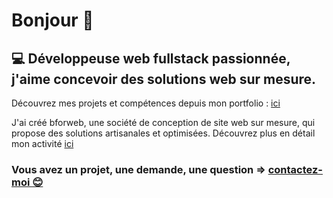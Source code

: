 # Bonjour 👋

## 💻 Développeuse web fullstack passionnée, j'aime concevoir des solutions web sur mesure.

Découvrez mes projets et compétences depuis mon portfolio : [ici](https://portfolio-alice-mimouni.bforweb.fr)

J'ai créé bforweb, une société de conception de site web sur mesure, qui propose des solutions artisanales et optimisées. Découvrez plus en détail mon activité [ici](https://bforweb.fr)

### Vous avez un projet, une demande, une question => [contactez-moi 😊](mailto:alicemimouni@outlook.com)
